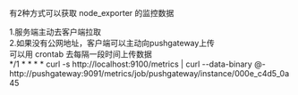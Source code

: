 有2种方式可以获取 node_exporter 的监控数据  

1.服务端主动去客户端拉取  
2.如果没有公网地址，客户端可以主动向pushgateway上传  
可以用 crontab 去每隔一段时间上传数据  
*/1 * * * * curl -s http://localhost:9100/metrics | curl --data-binary @- http://pushgateway:9091/metrics/job/pushgateway/instance/000e_c4d5_0a45
